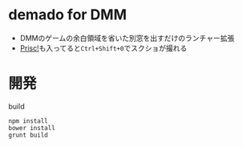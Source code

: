 # demado for DMM

- DMMのゲームの余白領域を省いた別窓を出すだけのランチャー拡張
- [Prisc!](https://chrome.google.com/webstore/detail/prisc/gghkamaeinhfnhpempdbopannocnlbkg?hl=ja)も入ってると`Ctrl+Shift+0`でスクショが撮れる

# 開発

build
```
npm install
bower install
grunt build
```
